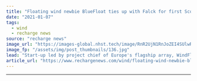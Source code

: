 ```yaml
---
title: "Floating wind newbie BlueFloat ties up with Falck for first Scottish projects"
date: "2021-01-07"
tags: 
  - wind
  - recharge news
source: "recharge news"
image_url: "https://images-global.nhst.tech/image/RnR2UjN1RnJoZEI4SUlwR3VFckozYzNGd0UwUHVUYUJHYlhlOWRlMlJQTT0=/nhst/binary/64ddca2e713dc8b061cc9721ae521f37"
image_fp: "/assets/img/post_thumbnails/136.jpg"
lead: "Start-up led by project chief of Europe's flagship array, WindFloat Atlantic, will bid into ScotWind round with UK developer"
article_url: "https://www.rechargenews.com/wind/floating-wind-newbie-bluefloat-ties-up-with-falck-for-first-scottish-projects/2-1-940578"
---
```


---
